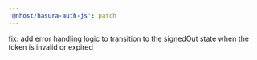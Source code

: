```yaml
---
'@nhost/hasura-auth-js': patch
---
```


fix: add error handling logic to transition to the signedOut state when the token is invalid or expired
